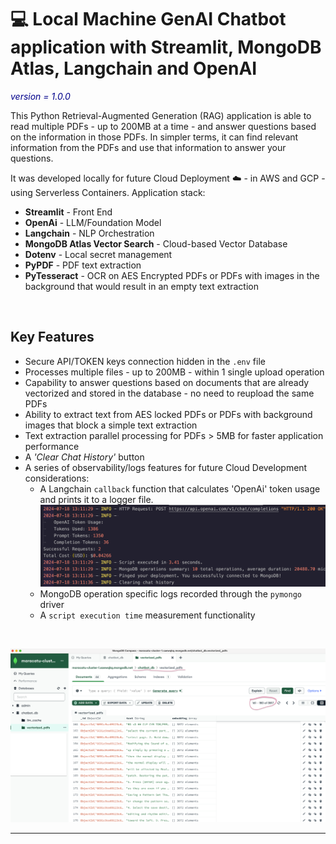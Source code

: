 # :computer: Local Machine GenAI Chatbot  application with Streamlit, MongoDB Atlas, Langchain and OpenAI

<!-- markdownlint-disable-next-line MD033 -->
<span style="color:darkblue">_version = 1.0.0_</span>
<!-- markdownlint-enable MD033 -->

This Python Retrieval-Augmented Generation (RAG) application is able to read multiple PDFs - up to 200MB at a time - and answer questions based on the information in those PDFs. In simpler terms, it can find relevant information from the PDFs and use that information to answer your questions.

It was developed locally for future Cloud Deployment :cloud: - in AWS and GCP - using Serverless Containers. Application stack:

* **Streamlit** - Front End
* **OpenAi** - LLM/Foundation Model
* **Langchain** - NLP Orchestration
* **MongoDB Atlas Vector Search** - Cloud-based Vector Database
* **Dotenv** - Local secret management
* **PyPDF** - PDF text extraction
* **PyTesseract** - OCR on AES Encrypted PDFs or PDFs with images in the background that would result in an empty text extraction
</br>

## Key Features

* Secure API/TOKEN keys connection hidden in the `.env` file
* Processes multiple files - up to 200MB - within 1 single upload operation
* Capability to answer questions based on documents that are already vectorized and stored in the database - no need to reupload the same PDFs
* Ability to extract text from AES locked PDFs or PDFs with background images that block a simple text extraction
* Text extraction parallel processing for  PDFs > 5MB for faster application performance
* A _'Clear Chat History'_ button
* A series of observability/logs features for future Cloud Development considerations:
  * A Langchain `callback` function that calculates 'OpenAi' token usage and prints it to a logger file.
  ![cost-screenshot](images/openai-token-usage-mdb-logs-screenshot.png) 
  * MongoDB operation specific logs recorded through the `pymongo` driver
  * A `script execution time` measurement functionality

</br>

![mdb-vector-screenshot-1](images/mdb-compass-screenshot-1.png)

---

